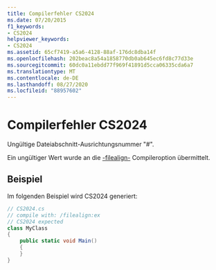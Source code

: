 ```yaml
---
title: Compilerfehler CS2024
ms.date: 07/20/2015
f1_keywords:
- CS2024
helpviewer_keywords:
- CS2024
ms.assetid: 65cf7419-a5a6-4128-88af-176dc8dba14f
ms.openlocfilehash: 202beac8a54a1858770db0ab645ec6fd8c77d33e
ms.sourcegitcommit: 60dc0a11ebdd77f969f41891d5cca06335cda6a7
ms.translationtype: MT
ms.contentlocale: de-DE
ms.lasthandoff: 08/27/2020
ms.locfileid: "88957602"
---
```

# <a name="compiler-error-cs2024"></a>Compilerfehler CS2024

Ungültige Dateiabschnitt-Ausrichtungsnummer "#".

Ein ungültiger Wert wurde an die [-filealign-](../language-reference/compiler-options/filealign-compiler-option.md) Compileroption übermittelt.

## <a name="example"></a>Beispiel

Im folgenden Beispiel wird CS2024 generiert:

```csharp
// CS2024.cs
// compile with: /filealign:ex
// CS2024 expected
class MyClass
{
    public static void Main()
    {
    }
}
```
